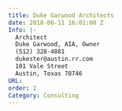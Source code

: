 ```yaml
---
title: Duke Garwood Architects
date: 2018-06-11 16:01:00 Z
Info: |-
  Architect
  Duke Garwood, AIA, Owner
  (512) 328-4881
  dukester@austin.rr.com
  101 Vale Street
  Austin, Texas 78746
URL: 
order: 2
Category: Consulting
---
```


